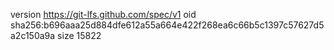 version https://git-lfs.github.com/spec/v1
oid sha256:b696aaa25d884dfe612a55a664e422f268ea6c66b5c1397c57627d5a2c150a9a
size 15822
